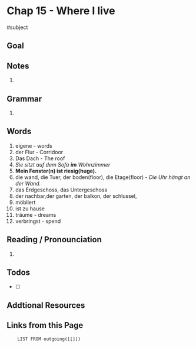 # Chap 15 - Where I live
#subject

## Goal


## Notes
1. 

## Grammar
1.  

## Words
1.  eigene - words
2. der Flur - Corridoor
3. Das Dach - The roof
4. *Sie sitzt auf dem Sofa **im** Wohnzimmer*
5. **Mein Fenster(n) ist riesig(huge).**
6. die wand, die Tuer, der boden(floor), die Etage(floor) - *Die Uhr hängt an der Wand.*
7. das Erdgeschoss,  das Untergeschoss
8. der nachbar,der garten, der balkon, der schlussel, 
9. möbliert
10. ist zu hause
11. träume - dreams
12. verbringst - spend
## Reading / Pronounciation
1. 


## Todos
- [ ] 

## Addtional Resources

## Links from this Page
```dataview  
	LIST FROM outgoing([[]])
```
